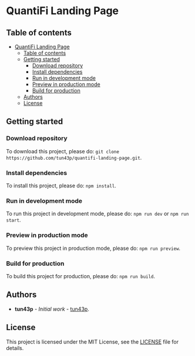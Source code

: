 # QuantiFi Landing Page

## Table of contents

- [QuantiFi Landing Page](#quantifi-landing-page)
  - [Table of contents](#table-of-contents)
  - [Getting started](#getting-started)
    - [Download repository](#download-repository)
    - [Install dependencies](#install-dependencies)
    - [Run in development mode](#run-in-development-mode)
    - [Preview in production mode](#preview-in-production-mode)
    - [Build for production](#build-for-production)
  - [Authors](#authors)
  - [License](#license)

## Getting started

### Download repository

To download this project, please do: `git clone https://github.com/tun43p/quantifi-landing-page.git`.

### Install dependencies

To install this project, please do: `npm install`.

### Run in development mode

To run this project in development mode, please do: `npm run dev` or `npm run start`.

### Preview in production mode

To preview this project in production mode, please do: `npm run preview`.

### Build for production

To build this project for production, please do: `npm run build`.

## Authors

- **tun43p** - _Initial work_ - [tun43p](https://github.com/tun43p).

## License

This project is licensed under the MIT License, see the [LICENSE](LICENSE) file for details.
